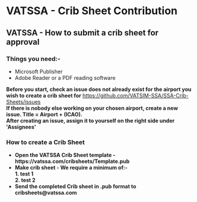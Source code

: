 <h1>VATSSA - Crib Sheet Contribution</h1>

<h2><b>VATSSA - How to submit a crib sheet for approval</b></h2>

<h3>Things you need:-</h3>

<ul>
  <li>Microsoft Publisher</li>
  <li>Adobe Reader or a PDF reading software</li>
</ul>

<b>Before you start, check an issue does not already exist for the airport you wish to create a crib sheet for</b> https://github.com/VATSIM-SSA/SSA-Crib-Sheets/issues</br>
<b>If there is nobody else working on your chosen airport, create a new issue. Title = Airport + (ICAO).</br>
After creating an issue, assign it to yourself on the right side under 'Assignees'


<h3><b>How to create a Crib Sheet</b></h3>

<ul>
  <li>Open the VATSSA Crib Sheet template - https://vatssa.com/cribsheets/Template.pub</li>
  <li>Make crib sheet - We require a minimum of:-<br>
  1. test 1 </br>
  2. test 2
  
  </li>
  
  <li>Send the completed Crib sheet in .pub format to cribsheets@vatssa.com</li>
  
  
</ul>
